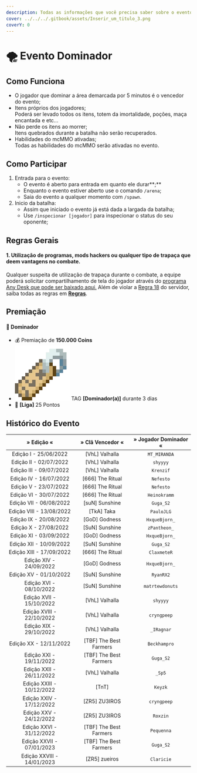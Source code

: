 ```yaml
---
description: Todas as informações que você precisa saber sobre o evento semanal Dominador.
cover: ../../../.gitbook/assets/Inserir_um_titulo_3.png
coverY: 0
---
```


# 🌪 Evento Dominador

## Como Funciona

* O jogador que dominar a área demarcada por 5 minutos é o vencedor do evento;
* Itens próprios dos jogadores;\
  Poderá ser levado todos os itens, totem da imortalidade, poções, maça encantada e etc...
* Não perde os itens ao morrer;\
  Itens quebrados durante a batalha não serão recuperados.
* Habilidades do mcMMO ativadas;\
  Todas as habilidades do mcMMO serão ativadas no evento.

## Como Participar

1. Entrada para o evento:
   * O evento é aberto para entrada em quanto ele durar**;**
   * Enquanto o evento estiver aberto use o comando `/arena`;
   * Saia do evento a qualquer momento com `/spawn`.
2. Inicio da batalha:
   * Assim que iniciado o evento já está dada a largada da batalha;
   * Use `/inspecionar [jogador]` para inspecionar o status do seu oponente;

## Regras Gerais

#### **1. Utilização de programas, mods hackers ou qualquer tipo de trapaça que deem vantagens no combate.**

Qualquer suspeita de utilização de trapaça durante o combate, a equipe poderá solicitar compartilhamento de tela do jogador através do [programa Any Desk que pode ser baixado aqui.](https://anydesk.com/pt/downloads) Além de violar a [Regra 18](https://wiki.rederevo.com/regras/jogabilidade#01-7) do servidor, saiba todas as regras em [**Regras**](../../../regras/).

## Premiação

#### 🥇 **Dominador**

* 💰 Premiação de **150.000 Coins**
* <img src="../../../.gitbook/assets/image (14) (1) (2).png" alt="" data-size="line"> TAG **\[Dominador(a)]** durante 3 dias
* 💎 **\[Liga]** 25 Pontos

## Histórico do Evento

|         » Edição «         |     » Clã Vencedor «    | » Jogador Dominador « |
| :------------------------: | :---------------------: | :-------------------: |
|    Edição I - 25/06/2022   |     \[VhL] Valhalla     |      `MT_MIRANDA`     |
|   Edição II - 02/07/2022   |     \[VhL] Valhalla     |        `shyyyy`       |
|   Edição III - 09/07/2022  |     \[VhL] Valhalla     |       `Krenzif`       |
|   Edição IV - 16/07/2022   |    \[666] The Ritual    |       `Nefesto`       |
|    Edição V - 23/07/2022   |    \[666] The Ritual    |       `Nefesto`       |
|   Edição VI - 30/07/2022   |    \[666] The Ritual    |      `Heinokramm`     |
|   Edição VII - 06/08/2022  |     \[suN] Sunshine     |       `Guga_S2`       |
|  Edição VIII - 13/08/2022  |       \[TkA] Taka       |       `PauloJLG`      |
|   Edição IX - 20/08/2022   |      \[GoD] Godness     |     `HxqueBjorn_`     |
|    Edição X - 27/08/2022   |     \[SuN] Sunshine     |      `zPantheon_`     |
|   Edição XI - 03/09/2022   |      \[GoD] Godness     |     `HxqueBjorn_`     |
|   Edição XII - 10/09/2022  |     \[SuN] Sunshine     |       `Guga_S2`       |
|  Edição XIII - 17/09/2022  |    \[666] The Ritual    |      `ClaxmeteR`      |
|   Edição XIV - 24/09/2022  |      \[GoD] Godness     |     `HxqueBjorn_`     |
|   Edição XV - 01/10/2022   |     \[SuN] Sunshine     |       `RyanRX2`       |
|   Edição XVI - 08/10/2022  |     \[SuN] Sunshine     |    `matrtewdonuts`    |
|  Edição XVII - 15/10/2022  |     \[VhL] Valhalla     |        `shyyyy`       |
|  Edição XVIII - 22/10/2022 |     \[VhL] Valhalla     |      `cryngpeep`      |
|   Edição XIX - 29/10/2022  |     \[VhL] Valhalla     |       `_IRagnar`      |
|   Edição XX - 12/11/2022   | \[TBF] The Best Farmers |      `Beckhampro`     |
|   Edição XXI - 19/11/2022  | \[TBF] The Best Farmers |       `Guga_S2`       |
|  Edição XXII - 26/11/2022  |     \[VhL] Valhalla     |         `_Sp5`        |
|  Edição XXIII - 10/12/2022 |          \[TnT]         |        `Keyzk`        |
|  Edição XXIV - 17/12/2022  |      \[ZR5] ZU3IROS     |      `cryngpeep`      |
|   Edição XXV - 24/12/2022  |      \[ZR5] ZU3IROS     |        `Roxzin`       |
|  Edição XXVI - 31/12/2022  | \[TBF] The Best Farmers |       `Pequenna`      |
|  Edição XXVII - 07/01/2023 | \[TBF] The Best Farmers |       `Guga_S2`       |
| Edição XXVIII - 14/01/2023 |      \[ZR5] zueiros     |       `Claricie`      |

